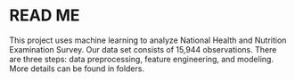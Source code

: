 # READ ME
This project uses machine learning to analyze National Health and Nutrition Examination Survey. Our data set consists of 15,944 observations. There are three steps: data preprocessing, feature engineering, and modeling. More details can be found in folders. 
